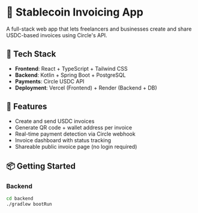 # 💸 Stablecoin Invoicing App

A full-stack web app that lets freelancers and businesses create and share USDC-based invoices using Circle's API.

## 🔧 Tech Stack

- **Frontend**: React + TypeScript + Tailwind CSS
- **Backend**: Kotlin + Spring Boot + PostgreSQL
- **Payments**: Circle USDC API
- **Deployment**: Vercel (Frontend) + Render (Backend + DB)

## 🚀 Features

- Create and send USDC invoices
- Generate QR code + wallet address per invoice
- Real-time payment detection via Circle webhook
- Invoice dashboard with status tracking
- Shareable public invoice page (no login required)

## 📦 Getting Started

### Backend
```bash
cd backend
./gradlew bootRun




